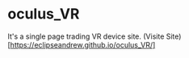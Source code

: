 # oculus_VR
It's a single page trading VR device site. (Visite Site)[https://eclipseandrew.github.io/oculus_VR/]

